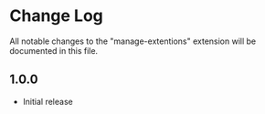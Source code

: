 # Change Log

All notable changes to the "manage-extentions" extension will be documented in this file.


## 1.0.0

- Initial release
